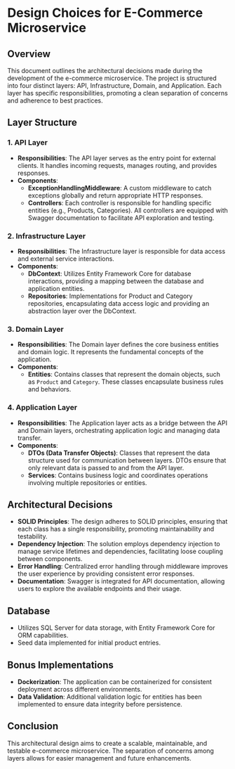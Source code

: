 # Design Choices for E-Commerce Microservice

## Overview

This document outlines the architectural decisions made during the development of the e-commerce microservice. The project is structured into four distinct layers: API, Infrastructure, Domain, and Application. Each layer has specific responsibilities, promoting a clean separation of concerns and adherence to best practices.

## Layer Structure

### 1. API Layer
- **Responsibilities**: The API layer serves as the entry point for external clients. It handles incoming requests, manages routing, and provides responses.
- **Components**:
    - **ExceptionHandlingMiddleware**: A custom middleware to catch exceptions globally and return appropriate HTTP responses.
    - **Controllers**: Each controller is responsible for handling specific entities (e.g., Products, Categories). All controllers are equipped with Swagger documentation to facilitate API exploration and testing.

### 2. Infrastructure Layer
- **Responsibilities**: The Infrastructure layer is responsible for data access and external service interactions.
- **Components**:
    - **DbContext**: Utilizes Entity Framework Core for database interactions, providing a mapping between the database and application entities.
    - **Repositories**: Implementations for Product and Category repositories, encapsulating data access logic and providing an abstraction layer over the DbContext.

### 3. Domain Layer
- **Responsibilities**: The Domain layer defines the core business entities and domain logic. It represents the fundamental concepts of the application.
- **Components**:
    - **Entities**: Contains classes that represent the domain objects, such as `Product` and `Category`. These classes encapsulate business rules and behaviors.

### 4. Application Layer
- **Responsibilities**: The Application layer acts as a bridge between the API and Domain layers, orchestrating application logic and managing data transfer.
- **Components**:
    - **DTOs (Data Transfer Objects)**: Classes that represent the data structure used for communication between layers. DTOs ensure that only relevant data is passed to and from the API layer.
    - **Services**: Contains business logic and coordinates operations involving multiple repositories or entities.

## Architectural Decisions

- **SOLID Principles**: The design adheres to SOLID principles, ensuring that each class has a single responsibility, promoting maintainability and testability.
- **Dependency Injection**: The solution employs dependency injection to manage service lifetimes and dependencies, facilitating loose coupling between components.
- **Error Handling**: Centralized error handling through middleware improves the user experience by providing consistent error responses.
- **Documentation**: Swagger is integrated for API documentation, allowing users to explore the available endpoints and their usage.

## Database
- Utilizes SQL Server for data storage, with Entity Framework Core for ORM capabilities.
- Seed data implemented for initial product entries.

## Bonus Implementations
- **Dockerization**: The application can be containerized for consistent deployment across different environments.
- **Data Validation**: Additional validation logic for entities has been implemented to ensure data integrity before persistence.

## Conclusion

This architectural design aims to create a scalable, maintainable, and testable e-commerce microservice. The separation of concerns among layers allows for easier management and future enhancements.

